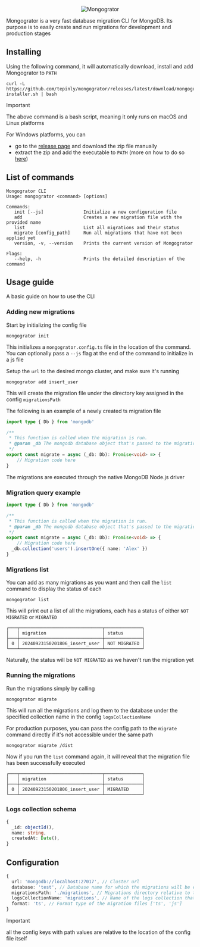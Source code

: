 <p align="center">
  <img src="https://github.com/user-attachments/assets/bddae006-9533-43c1-b303-6f6de4b6de04" alt="Mongogrator" />
</p>

Mongogrator is a very fast database migration CLI for MongoDB. Its purpose is to easily create and run migrations for development and production stages

## Installing

Using the following command, it will automatically download, install and add Mongogrator to `PATH`

```
curl -L https://github.com/tepinly/mongogrator/releases/latest/download/mongogrator-installer.sh | bash
```

> [!IMPORTANT]
> The above command is a bash script, meaning it only runs on macOS and Linux platforms

For Windows platforms, you can
- go to the [release page](https://github.com/tepinly/mongogrator/releases/latest) and download the zip file manually
- extract the zip and add the executable to `PATH` (more on how to do so [here](https://medium.com/@kevinmarkvi/how-to-add-executables-to-your-path-in-windows-5ffa4ce61a53))

## List of commands

```
Mongogrator CLI
Usage: mongogrator <command> [options]

Commands:
   init [--js]               Initialize a new configuration file
   add                       Creates a new migration file with the provided name
   list                      List all migrations and their status
   migrate [config_path]     Run all migrations that have not been applied yet
   version, -v, --version    Prints the current version of Mongogrator

Flags:
   --help, -h                Prints the detailed description of the command
```

## Usage guide

A basic guide on how to use the CLI

### Adding new migrations

Start by initializing the config file

```
mongogrator init
```

This initializes a `mongogrator.config.ts` file in the location of the command. You can optionally pass a `--js` flag at the end of the command to initialize in a js file

Setup the `url` to the desired mongo cluster, and make sure it's running

```
mongogrator add insert_user
```

This will create the migration file under the directory key assigned in the config `migrationsPath`

The following is an example of a newly created ts migration file

```ts
import type { Db } from 'mongodb'

/**
 * This function is called when the migration is run.
 * @param _db The mongodb database object that's passed to the migration
 */
export const migrate = async (_db: Db): Promise<void> => {
	// Migration code here
}
```

The migrations are executed through the native MongoDB Node.js driver

### Migration query example

```ts
import type { Db } from 'mongodb'

/**
 * This function is called when the migration is run.
 * @param _db The mongodb database object that's passed to the migration
 */
export const migrate = async (_db: Db): Promise<void> => {
	// Migration code here
  _db.collection('users').insertOne({ name: 'Alex' })
}
```

### Migrations list

You can add as many migrations as you want and then call the `list` command to display the status of each

```
mongogrator list
```

This will print out a list of all the migrations, each has a status of either `NOT MIGRATED` or `MIGRATED`

```
┌───┬───────────────────────────────┬──────────────┐
│   │ migration                     │ status       │
├───┼───────────────────────────────┼──────────────┤
│ 0 │ 20240923150201806_insert_user │ NOT MIGRATED │
└───┴───────────────────────────────┴──────────────┘
```

Naturally, the status will be `NOT MIGRATED` as we haven't run the migration yet

### Running the migrations

Run the migrations simply by calling

```
mongogrator migrate
```

This will run all the migrations and log them to the database under the specified collection name in the config `logsCollectionName`

For production purposes, you can pass the config path to the `migrate` command directly if it's not accessible under the same path

```
mongogrator migrate /dist
```

Now if you run the `list` command again, it will reveal that the migration file has been successfully executed

```
┌───┬───────────────────────────────┬──────────────┐
│   │ migration                     │ status       │
├───┼───────────────────────────────┼──────────────┤
│ 0 │ 20240923150201806_insert_user │ MIGRATED     │
└───┴───────────────────────────────┴──────────────┘
```

### Logs collection schema

```ts
{
  _id: objectId(),
  name: string,
  createdAt: Date(),
}
```

## Configuration

```ts
{
  url: 'mongodb://localhost:27017', // Cluster url
  database: 'test', // Database name for which the migrations will be executed
  migrationsPath: './migrations', // Migrations directory relative to the location of the commands
  logsCollectionName: 'migrations', // Name of the logs collection that will be stored in the database
  format: 'ts', // Format type of the migration files ['ts', 'js']
}
```

> [!IMPORTANT]
> all the config keys with path values are relative to the location of the config file itself
